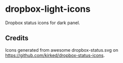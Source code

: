 # dropbox-light-icons

Dropbox status icons for dark panel.

## Credits

Icons generated from awesome dropbox-status.svg on https://github.com/kirked/dropbox-status-icons.
